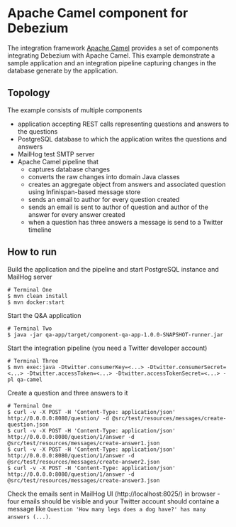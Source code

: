# Apache Camel component for Debezium

The integration framework [Apache Camel](https://camel.apache.org/) provides a set of components integrating Debezium with Apache Camel.
This example demonstrate a sample application and an integration pipeline capturing changes in the database generate by the application.

## Topology
The example consists of multiple components

* application accepting REST calls representing questions and answers to the questions
* PostgreSQL database to which the application writes the questions and answers
* MailHog test SMTP server
* Apache Camel pipeline that
  * captures database changes
  * converts the raw changes into domain Java classes
  * creates an aggregate object from answers and associated question using Infinispan-based message store
  * sends an email to author for every question created
  * sends an email is sent to author of question and author of the answer for every answer created
  * when a question has three answers a message is send to a Twitter timeline

## How to run

Build the application and the pipeline and start PostgreSQL instance and MailHog server

```
# Terminal One
$ mvn clean install
$ mvn docker:start
```

Start the Q&A application
```
# Terminal Two
$ java -jar qa-app/target/component-qa-app-1.0.0-SNAPSHOT-runner.jar
```

Start the integration pipeline (you need a Twitter developer account)
```
# Terminal Three
$ mvn exec:java -Dtwitter.consumerKey=<...> -Dtwitter.consumerSecret=<...> -Dtwitter.accessToken=<...> -Dtwitter.accessTokenSecret=<...> -pl qa-camel
```

Create a question and three answers to it
```
# Terminal One
$ curl -v -X POST -H 'Content-Type: application/json' http://0.0.0.0:8080/question/ -d @src/test/resources/messages/create-question.json
$ curl -v -X POST -H 'Content-Type: application/json' http://0.0.0.0:8080/question/1/answer -d @src/test/resources/messages/create-answer1.json
$ curl -v -X POST -H 'Content-Type: application/json' http://0.0.0.0:8080/question/1/answer -d @src/test/resources/messages/create-answer2.json
$ curl -v -X POST -H 'Content-Type: application/json' http://0.0.0.0:8080/question/1/answer -d @src/test/resources/messages/create-answer3.json
```

Check the emails sent in MailHog UI (http://localhost:8025/) in browser - four emails should be visible and your Twitter account should containe a message like `Question 'How many legs does a dog have?' has many answers (...)`.
